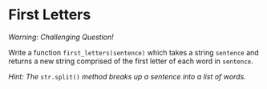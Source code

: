 # First Letters
*Warning: Challenging Question!*

Write a function `first_letters(sentence)` which takes a string `sentence` and returns a new string comprised of the first letter of each word in `sentence`.

*Hint: The* `str.split()` *method breaks up a sentence into a list of words.*
